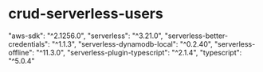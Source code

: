 # crud-serverless-users

"aws-sdk": "^2.1256.0",
"serverless": "^3.21.0",
"serverless-better-credentials": "^1.1.3",
"serverless-dynamodb-local": "^0.2.40",
"serverless-offline": "^11.3.0",
"serverless-plugin-typescript": "^2.1.4",
"typescript": "^5.0.4"
